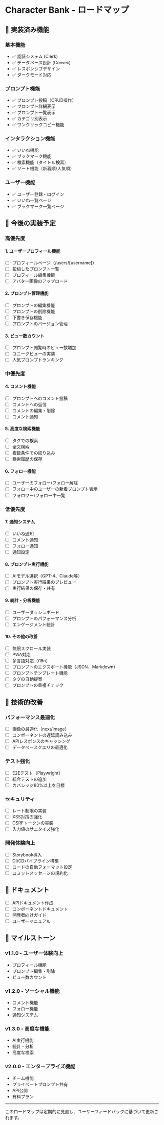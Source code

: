 # Character Bank - ロードマップ

## 🎉 実装済み機能

### 基本機能
- ✅ 認証システム (Clerk)
- ✅ データベース設計 (Convex)
- ✅ レスポンシブデザイン
- ✅ ダークモード対応

### プロンプト機能
- ✅ プロンプト投稿（CRUD操作）
- ✅ プロンプト詳細表示
- ✅ プロンプト一覧表示
- ✅ カテゴリ別表示
- ✅ ワンクリックコピー機能

### インタラクション機能
- ✅ いいね機能
- ✅ ブックマーク機能
- ✅ 検索機能（タイトル検索）
- ✅ ソート機能（新着順/人気順）

### ユーザー機能
- ✅ ユーザー登録・ログイン
- ✅ いいね一覧ページ
- ✅ ブックマーク一覧ページ

## 🚀 今後の実装予定

### 高優先度

#### 1. ユーザープロフィール機能
- [ ] プロフィールページ（/users/[username]）
- [ ] 投稿したプロンプト一覧
- [ ] プロフィール編集機能
- [ ] アバター画像のアップロード

#### 2. プロンプト管理機能
- [ ] プロンプトの編集機能
- [ ] プロンプトの削除機能
- [ ] 下書き保存機能
- [ ] プロンプトのバージョン管理

#### 3. ビュー数カウント
- [ ] プロンプト閲覧時のビュー数増加
- [ ] ユニークビューの実装
- [ ] 人気プロンプトランキング

### 中優先度

#### 4. コメント機能
- [ ] プロンプトへのコメント投稿
- [ ] コメントへの返信
- [ ] コメントの編集・削除
- [ ] コメント通知

#### 5. 高度な検索機能
- [ ] タグでの検索
- [ ] 全文検索
- [ ] 複数条件での絞り込み
- [ ] 検索履歴の保存

#### 6. フォロー機能
- [ ] ユーザーのフォロー/フォロー解除
- [ ] フォロー中のユーザーの新着プロンプト表示
- [ ] フォロワー/フォロー中一覧

### 低優先度

#### 7. 通知システム
- [ ] いいね通知
- [ ] コメント通知
- [ ] フォロー通知
- [ ] 通知設定

#### 8. プロンプト実行機能
- [ ] AIモデル選択（GPT-4、Claude等）
- [ ] プロンプト実行結果のプレビュー
- [ ] 実行結果の保存・共有

#### 9. 統計・分析機能
- [ ] ユーザーダッシュボード
- [ ] プロンプトのパフォーマンス分析
- [ ] エンゲージメント統計

#### 10. その他の改善
- [ ] 無限スクロール実装
- [ ] PWA対応
- [ ] 多言語対応（i18n）
- [ ] プロンプトのエクスポート機能（JSON、Markdown）
- [ ] プロンプトテンプレート機能
- [ ] タグの自動提案
- [ ] プロンプトの重複チェック

## 🔧 技術的改善

### パフォーマンス最適化
- [ ] 画像の最適化（next/image）
- [ ] コンポーネントの遅延読み込み
- [ ] APIレスポンスのキャッシング
- [ ] データベースクエリの最適化

### テスト強化
- [ ] E2Eテスト（Playwright）
- [ ] 統合テストの追加
- [ ] カバレッジ80%以上を目標

### セキュリティ
- [ ] レート制限の実装
- [ ] XSS対策の強化
- [ ] CSRFトークンの実装
- [ ] 入力値のサニタイズ強化

### 開発体験向上
- [ ] Storybook導入
- [ ] CI/CDパイプライン構築
- [ ] コードの自動フォーマット設定
- [ ] コミットメッセージの規約化

## 📝 ドキュメント

- [ ] APIドキュメント作成
- [ ] コンポーネントドキュメント
- [ ] 開発者向けガイド
- [ ] ユーザーマニュアル

## 🎯 マイルストーン

### v1.1.0 - ユーザー体験向上
- プロフィール機能
- プロンプト編集・削除
- ビュー数カウント

### v1.2.0 - ソーシャル機能
- コメント機能
- フォロー機能
- 通知システム

### v1.3.0 - 高度な機能
- AI実行機能
- 統計・分析
- 高度な検索

### v2.0.0 - エンタープライズ機能
- チーム機能
- プライベートプロンプト共有
- API公開
- 有料プラン

---

このロードマップは定期的に見直し、ユーザーフィードバックに基づいて更新されます。